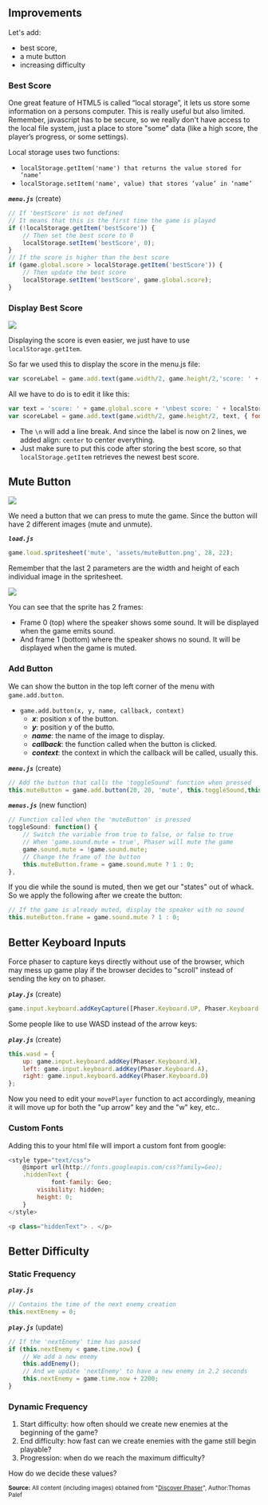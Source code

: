 ## Improvements

Let's add:
- best score,
- a mute button
- increasing difficulty

### Best Score

One great feature of HTML5 is called “local storage”, it lets us store some information on a persons computer. This is really useful but also limited. Remember, javascript has to be secure, so we really don't have access to the local file system, just a place to store "some" data (like a high score, the player’s progress, or some settings).

Local storage uses two functions:
- `localStorage.getItem('name') that returns the value stored for ‘name’`
- `localStorage.setItem('name', value) that stores ‘value’ in ‘name’`

***`menu.js`*** (create)
```js
// If 'bestScore' is not defined
// It means that this is the first time the game is played
if (!localStorage.getItem('bestScore')) {
    // Then set the best score to 0
    localStorage.setItem('bestScore', 0);
}
// If the score is higher than the best score
if (game.global.score > localStorage.getItem('bestScore')) {
    // Then update the best score
    localStorage.setItem('bestScore', game.global.score);
}
```

### Display Best Score

![](http://f.cl.ly/items/2q471o1y2x2l3F0X0Y39/Screen%20Shot%202016-06-13%20at%209.37.44%20AM.png)

Displaying the score is even easier, we just have to use `localStorage.getItem`.

So far we used this to display the score in the menu.js file:

```js
var scoreLabel = game.add.text(game.width/2, game.height/2,'score: ' + game.global.score,{ font: '25px Arial', fill: '#ffffff' });
```

All we have to do is to edit it like this:
```js
var text = 'score: ' + game.global.score + '\nbest score: ' + localStorage.getItem('bestScore');
var scoreLabel = game.add.text(game.width/2, game.height/2, text, { font: '25px Arial', fill: '#ffffff', align: 'center' });
```

- The `\n` will add a line break. And since the label is now on 2 lines, we added align: `center` to center everything.
- Just make sure to put this code after storing the best score, so that `localStorage.getItem` retrieves the newest best score.

## Mute Button

![](http://f.cl.ly/items/1W2j052U3B3z1G2R1D1u/Screen%20Shot%202016-06-13%20at%209.31.43%20AM.png)

We need a button that we can press to mute the game. Since the button will have 2 different images (mute and unmute).

***`load.js`***
```js
game.load.spritesheet('mute', 'assets/muteButton.png', 28, 22);
```

Remember that the last 2 parameters are the width and height of each individual image in the spritesheet.

![](http://f.cl.ly/items/383q283K0m3s0t3W0f3W/Screen%20Shot%202016-06-13%20at%209.32.36%20AM.png)

You can see that the sprite has 2 frames:
- Frame 0 (top) where the speaker shows some sound. It will be displayed when the game emits sound.
- And frame 1 (bottom) where the speaker shows no sound. It will be displayed when the game is muted.

### Add Button

We can show the button in the top left corner of the menu with `game.add.button`.
- `game.add.button(x, y, name, callback, context)`
    - ***x***: position x of the button.
    - ***y***: position y of the butto.
    - ***name***: the name of the image to display.
    - ***callback***: the function called when the button is clicked.
    - ***context***: the context in which the callback will be called, usually this.

***`menu.js`*** (create)
```js
// Add the button that calls the 'toggleSound' function when pressed
this.muteButton = game.add.button(20, 20, 'mute', this.toggleSound,this);
```

***`menus.js`*** (new function)
```js
// Function called when the 'muteButton' is pressed
toggleSound: function() {
    // Switch the variable from true to false, or false to true
    // When 'game.sound.mute = true', Phaser will mute the game
    game.sound.mute = !game.sound.mute;
    // Change the frame of the button
    this.muteButton.frame = game.sound.mute ? 1 : 0;
},
```
If you die while the sound is muted, then we get our "states" out of whack. So we apply the following after we create the button:

```js
// If the game is already muted, display the speaker with no sound
this.muteButton.frame = game.sound.mute ? 1 : 0;
```

## Better Keyboard Inputs

Force phaser to capture keys directly without use of the browser, which may mess up game play if the browser decides to "scroll" instead of sending the key on to phaser.

***`play.js`*** (create)
```js
game.input.keyboard.addKeyCapture([Phaser.Keyboard.UP, Phaser.Keyboard.DOWN, Phaser.Keyboard.LEFT, Phaser.Keyboard.RIGHT]);
```

Some people like to use WASD instead of the arrow keys:

***`play.js`*** (create)
```js
this.wasd = {
    up: game.input.keyboard.addKey(Phaser.Keyboard.W),
    left: game.input.keyboard.addKey(Phaser.Keyboard.A),
    right: game.input.keyboard.addKey(Phaser.Keyboard.D)
};
```

Now you need to edit your `movePlayer` function to act accordingly, meaning it will move up for both the "up arrow" key and the "w" key, etc..

### Custom Fonts

Adding this to your html file will import a custom font from google:

```js
<style type="text/css">
    @import url(http://fonts.googleapis.com/css?family=Geo);
    .hiddenText {
            font-family: Geo;
        visibility: hidden;
        height: 0;
    }
</style>

<p class="hiddenText"> . </p>
```

## Better Difficulty

### Static Frequency

***`play.js`***
```js
// Contains the time of the next enemy creation
this.nextEnemy = 0;
```

***`play.js`*** (update)
```js
// If the 'nextEnemy' time has passed
if (this.nextEnemy < game.time.now) {
    // We add a new enemy
    this.addEnemy();
    // And we update 'nextEnemy' to have a new enemy in 2.2 seconds
    this.nextEnemy = game.time.now + 2200;
}
```

### Dynamic Frequency

1. Start difficulty: how often should we create new enemies at the beginning of the game?
2. End difficulty: how fast can we create enemies with the game still begin playable?
3. Progression: when do we reach the maximum difficulty?

How do we decide these values?





<sub>**Source:** All content (including images) obtained from "[Discover Phaser](https://www.discoverphaser.com/)", Author:Thomas Palef</sub>

